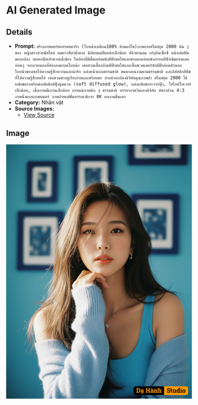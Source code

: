 # AI Generated Image

## Details
- **Prompt:** `สร้างภาพพอร์ตเทรตสมจริง (ใบหน้าเหมือน100% ห้ามแก้ไข)ภาพถ่ายสไตล์ยุค 2000 ต้น ๆ ของ หญิงสาวสวยมีสไตล์ ผมยาวสีดำน้ำตาล มีปอยผมปิดหน้าเล็กน้อย ปลิวตามลม เท่ๆปนเซ็กซี่ หน้าเพ้อฝัน มองกล้อง เธอยกมือเท้าคางหนึ่งข้าง ในห้องที่มีพื้นหลังผนังสีฟ้าสดใสและของตกแต่งผนังกรอบสีฟ้าเข้มแสงแดดอ่อนๆ จากภายนอกที่ส่องลงมาบนใบหน้า เธอสวมเสื้อกล้ามสีฟ้าสดใสและเสื้อสเวตเตอร์ถักสีฟ้าอ่อนตัวนอก ใบหน้าของเธอให้ความรู้สึกหวานและน่ารัก แต่งหน้าแบบธรรมชาติ ขนตางอนงามตามธรรมชาติ และลิปสติกสีพีชที่ให้ความรู้สึกสดใส เธอสวมต่างหูเรียบง่ายและสร้อยคอ ถ่ายด้วยกล้องดิจิทัลคุณภาพต่ำ สไตล์ยุค 2000
ใช้แฟลชตรงพร้อมเอฟเฟกต์ฟุ้งนุ่มนวล (soft diffused glow), แสงแฟลชกระจายฟุ้ง, ไฮไลท์โอเวอร์เล็กน้อย, เนื้อภาพมีเกรนเล็กน้อย
อารมณ์ภาพดิบ ๆ ธรรมชาติ บรรยากาศวินเทจดิจิทัล อัตราส่วน 4:3 ภาพนิ่งแบบภาพยนตร์ ภาพถ่ายแฟชั่นบรรณาธิการ 8K ผลงานชิ้นเอก`
- **Category:** Nhân vật
- **Source Images:**
  - [View Source](https://raw.githubusercontent.com/lenzcomvth/Somethings/main/Models/Female/Female3.jpg)

## Image
![AI Generated Image](./image-2025-10-16T15-46-48-574Z-o01f5.png)